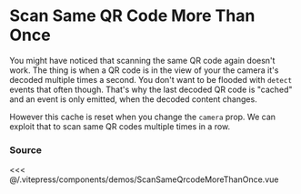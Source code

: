 # Scan Same QR Code More Than Once

You might have noticed that scanning the same QR code again doesn't work.
The thing is when a QR code is in the view of your the camera it's decoded multiple times a second.
You don't want to be flooded with `detect` events that often though.
That's why the last decoded QR code is "cached" and an event is only emitted, when the decoded content changes.

However this cache is reset when you change the `camera` prop.
We can exploit that to scan same QR codes multiple times in a row.

<ClientOnly>
  <DemoWrapper :component="ScanSameQrcodeMoreThanOnce" />
</ClientOnly>

<script setup lang="ts">
import DemoWrapper from '@/components/DemoWrapper.vue'
import ScanSameQrcodeMoreThanOnce from '@/components/demos/ScanSameQrcodeMoreThanOnce.vue'
</script>

### Source

<<< @/.vitepress/components/demos/ScanSameQrcodeMoreThanOnce.vue

